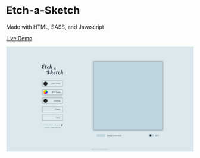 
# Etch-a-Sketch

Made with HTML, SASS, and Javascript

[Live Demo](https://colesprojects.github.io/etch-a-sketch/)

![Web View](images/design/Web%20View.png)